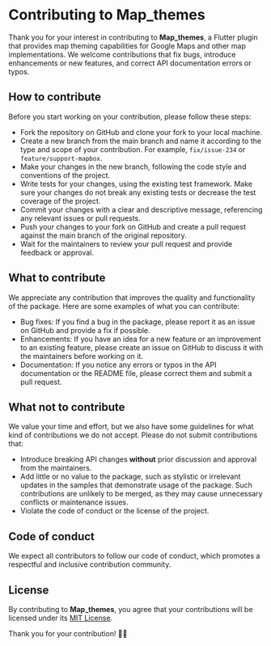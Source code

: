 # Contributing to Map_themes

Thank you for your interest in contributing to **Map_themes**, a Flutter plugin that provides map theming capabilities for Google Maps and other map implementations. We welcome contributions that fix bugs, introduce enhancements or new features, and correct API documentation errors or typos.

## How to contribute

Before you start working on your contribution, please follow these steps:

- Fork the repository on GitHub and clone your fork to your local machine.
- Create a new branch from the main branch and name it according to the type and scope of your contribution. For example, `fix/issue-234` or `feature/support-mapbox`.
- Make your changes in the new branch, following the code style and conventions of the project.
- Write tests for your changes, using the existing test framework. Make sure your changes do not break any existing tests or decrease the test coverage of the project.
- Commit your changes with a clear and descriptive message, referencing any relevant issues or pull requests.
- Push your changes to your fork on GitHub and create a pull request against the main branch of the original repository.
- Wait for the maintainers to review your pull request and provide feedback or approval.

## What to contribute

We appreciate any contribution that improves the quality and functionality of the package. Here are some examples of what you can contribute:

- Bug fixes: If you find a bug in the package, please report it as an issue on GitHub and provide a fix if possible.
- Enhancements: If you have an idea for a new feature or an improvement to an existing feature, please create an issue on GitHub to discuss it with the maintainers before working on it.
- Documentation: If you notice any errors or typos in the API documentation or the README file, please correct them and submit a pull request.

## What not to contribute

We value your time and effort, but we also have some guidelines for what kind of contributions we do not accept. Please do not submit contributions that:

- Introduce breaking API changes **without** prior discussion and approval from the maintainers.
- Add little or no value to the package, such as stylistic or irrelevant updates in the samples that demonstrate usage of the package. Such contributions are unlikely to be merged, as they may cause unnecessary conflicts or maintenance issues.
- Violate the code of conduct or the license of the project.

## Code of conduct

We expect all contributors to follow our code of conduct, which promotes a respectful and inclusive contribution community.

## License

By contributing to **Map_themes**, you agree that your contributions will be licensed under its [MIT License](https://github.com/Captured-Heart/map_themes/blob/main/LICENSE).

Thank you for your contribution!  💜💜